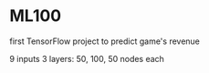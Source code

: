 # ML100
first TensorFlow project 
to predict game's revenue

9 inputs 
3 layers: 50, 100, 50 nodes each 


